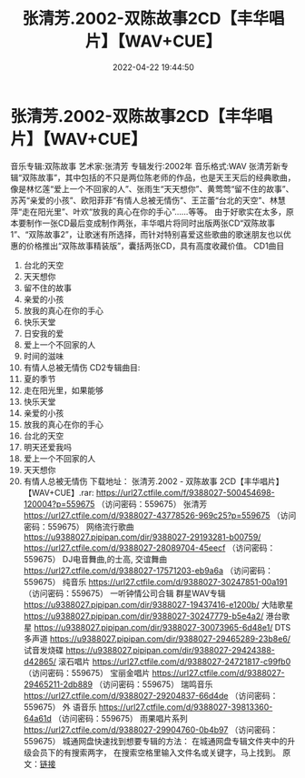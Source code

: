 ﻿---
title: 张清芳.2002-双陈故事2CD【丰华唱片】【WAV+CUE】
date: 2022-04-22 19:44:50
categories: WAV车载音乐、镜像
tags: 国语流行
---
# 张清芳.2002-双陈故事2CD【丰华唱片】【WAV+CUE】

音乐专辑:双陈故事
艺术家:张清芳
专辑发行:2002年
音乐格式:WAV
张清芳新专辑“双陈故事”，其中包括的不只是两位陈老师的作品，也是天王天后的经典歌曲，像是林忆莲“爱上一个不回家的人”、张雨生“天天想你”、黄莺莺“留不住的故事”、苏芮“亲爱的小孩”、欧阳菲菲“有情人总被无情伤”、王芷蕾“台北的天空”、林慧萍“走在阳光里”、叶欢“放我的真心在你的手心”……等等。
由于好歌实在太多，原本要制作一张CD最后变成制作两张，丰华唱片将同时出版两张CD“双陈故事1”、“双陈故事2”，让歌迷有所选择，而针对特别喜爱这些歌曲的歌迷朋友也以优惠的价格推出“双陈故事精装版”，囊括两张CD，具有高度收藏价值。
CD1曲目
1. 台北的天空
2. 天天想你
3. 留不住的故事
4. 亲爱的小孩
5. 放我的真心在你的手心
6. 快乐天堂
7. 日安我的爱
8. 爱上一个不回家的人
9. 时间的滋味
10. 有情人总被无情伤
CD2专辑曲目:
01. 夏的季节
02. 走在阳光里，如果能够
03. 快乐天堂
04. 亲爱的小孩
05. 放我的真心在你的手心
06. 台北的天空
07. 明天还爱我吗
08. 爱上一个不回家的人
09. 天天想你
10. 有情人总被无情伤
下载地址：
张清芳.2002 - 双陈故事 2CD【丰华唱片】【WAV+CUE】.rar: https://url27.ctfile.com/f/9388027-500454698-120004?p=559675
（访问密码：559675）
张清芳
https://url27.ctfile.com/d/9388027-43778526-969c25?p=559675
（访问密码：559675）
网络流行歌曲
https://u9388027.pipipan.com/dir/9388027-29193281-b00759/
https://url27.ctfile.com/d/9388027-28089704-45eecf
（访问密码：559675）
DJ电音舞曲,的士高, 交谊舞曲
https://url27.ctfile.com/d/9388027-17571203-eb9a6a
（访问密码：559675）
纯音乐
https://url27.ctfile.com/d/9388027-30247851-00a191
（访问密码：559675）
一听钟情公司合辑
群星WAV专辑
https://u9388027.pipipan.com/dir/9388027-19437416-e1200b/
大陆歌星
https://u9388027.pipipan.com/dir/9388027-30247779-b5e4a2/
港台歌星
https://u9388027.pipipan.com/dir/9388027-30073965-6d48e1/
DTS多声道
https://u9388027.pipipan.com/dir/9388027-29465289-23b8e6/
试音发烧碟
https://u9388027.pipipan.com/dir/9388027-29424388-d42865/
滚石唱片
https://url27.ctfile.com/d/9388027-24721817-c99fb0
（访问密码：559675）
宝丽金唱片
https://url27.ctfile.com/d/9388027-29465211-2db889
（访问密码：559675）
瑞鸣音乐
https://url27.ctfile.com/d/9388027-29204837-66d4de
（访问密码：559675）
外
语音乐
https://url27.ctfile.com/d/9388027-39813360-64a61d
（访问密码：559675）
雨果唱片系列
https://url27.ctfile.com/d/9388027-29904760-0b4b97
（访问密码：559675）
城通网盘快速找到想要专辑的方法：
在城通网盘专辑文件夹中的升级会员下的有搜索两字，
在搜索空格里输入文件名或关键字，马上找到。
原文：[链接](https://blog.sina.com.cn/s/blog_1647c7e7601030wsp.html)